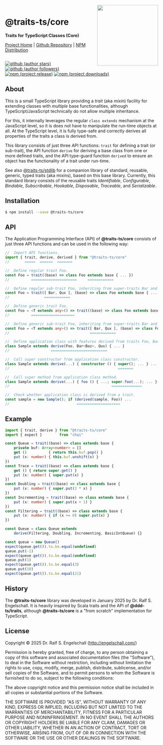 
<img src="https://raw.githubusercontent.com/traits-ts/core/refs/heads/master/etc/logo.svg" width="200" style="float: right" align="right" alt=""/>

@traits-ts/core
===============

**Traits for TypeScript Classes (Core)**

<p/>
<a href="https://traits-ts.org">Project Home</a> |
<a href="https://github.com/traits-ts/core">Github Repository</a> |
<a href="https://npmjs.com/@traits-ts/core">NPM Distribution</a>

<p/>
<img src="https://nodei.co/npm/@traits-ts/core.png?downloads=true&stars=true" alt=""/>

[![github (author stars)](https://img.shields.io/github/stars/rse?logo=github&label=author%20stars&color=%233377aa)](https://github.com/rse)
[![github (author followers)](https://img.shields.io/github/followers/rse?label=author%20followers&logo=github&color=%234477aa)](https://github.com/rse)
<br/>
[![npm (project release)](https://img.shields.io/npm/v/@traits-ts/core?logo=npm&label=npm%20release&color=%23cc3333)](https://npmjs.com/@traits-ts/core)
[![npm (project downloads)](https://img.shields.io/npm/dm/@traits-ts/core?logo=npm&label=npm%20downloads&color=%23cc3333)](https://npmjs.com/@traits-ts/core)

About
-----

This is a small TypeScript library providing a *trait* (aka *mixin*)
facility for extending classes with *multiple* base functionalities,
although TypeScript/JavaScript technically do not allow multiple
inheritance.

For this, it internally leverages the regular `class extends` mechanism
at the JavaScript level, so it is does not have to manipulate the
run-time objects at all. At the TypeScript level, it is fully type-safe
and correctly derives all properties of the traits a class is derived
from.

This library consists of just three API functions: `trait` for defining
a trait (or sub-trait), the API function `derive` for deriving a base
class from one or more defined traits, and the API type-guard function
`derived` to ensure an object has the functionality of a trait under
run-time.

See also [@traits-ts/stdlib](https://github.com/traits-ts/stdlib) for
a companion library of standard, reusable, generic, typed traits (aka mixins),
based on this base library. Currently, this standard library consists
of the reusable traits *Identifiable*, *Configurable*, *Bindable*,
*Subscribable*, *Hookable*, *Disposable*, *Traceable*, and
*Serializable*.

Installation
------------

```sh
$ npm install --save @traits-ts/core
```

API
---

The Application Programming Interface (API) of **@traits-ts/core** consists
of just three API functions and can be used in the following way:

```ts
//  Import API functions.
import { trait, derive, derived } from "@traits-ts/core"
//       =====  ======  =======

//  Define regular trait Foo.
const Foo = trait((base) => class Foo extends base { ... })
//          =====================     ============

//  Define regular sub-trait Foo, inheriting from super-traits Bar and Qux.
const Foo = trait([ Bar, Qux ], (base) => class Foo extends base { ... })
//                ============

//  Define generic trait Foo.
const Foo = <T extends any>() => trait((base) => class Foo extends base { ... <T> ... })
//          ====================                                              ===

//  Define generic sub-trait Foo, inheriting from super-traits Bar and Qux.
const Foo = <T extends any>() => trait([ Bar, Qux ], (base) => class Foo extends base { ... <T> ... })
//                                     ============

//  Define application class with features derived from traits Foo, Bar and Qux.
class Sample extends derive(Foo, Bar<Baz>, Qux) { ... }
//                   ==========================

//  Call super constructor from application class constructor.
class Sample extends derive(...) { constructor () { super(); ... } ... }
//                                                  =======

//  Call super method from application class method.
class Sample extends derive(...) { foo () { ...; super.foo(...); ... } ... }
//                                               ==============

//  Check whether application class is derived from a trait.
const sample = new Sample(); if (derived(sample, Foo)) ...
//                               ====================
```

Example
-------

```ts
import { trait, derive } from "@traits-ts/core"
import { expect }        from "chai"

const Queue = trait((base) => class extends base {
    private buf: Array<number> = []
    get ()          { return this.buf.pop() }
    put (x: number) { this.buf.unshift(x) }
})
const Trace = trait((base) => class extends base {
    get () { return super.get() }
    put (x: number) { super.put(x) }
})
const Doubling = trait((base) => class extends base {
    put (x: number) { super.put(2 * x) }
})
const Incrementing = trait((base) => class extends base {
    put (x: number) { super.put(x + 1) }
})
const Filtering = trait((base) => class extends base {
    put (x: number) { if (x >= 0) super.put(x) }
})

const Queue = class Queue extends
    derive(Filtering, Doubling, Incrementing, BasicIntQueue) {}

const queue = new Queue()
expect(queue.get()).to.be.equal(undefined)
queue.put(-1)
expect(queue.get()).to.be.equal(undefined)
queue.put(1)
expect(queue.get()).to.be.equal(3)
queue.put(10)
expect(queue.get()).to.be.equal(21)
```

History
-------

The **@traits-ts/core** library was developed in January 2025 by Dr. Ralf
S. Engelschall. It is heavily inspired by Scala traits and the API
of **@ddd-ts/traits**, although **@traits-ts/core** is a "from scratch"
implementation for TypeScript.

License
-------

Copyright &copy; 2025 Dr. Ralf S. Engelschall (http://engelschall.com/)

Permission is hereby granted, free of charge, to any person obtaining
a copy of this software and associated documentation files (the
"Software"), to deal in the Software without restriction, including
without limitation the rights to use, copy, modify, merge, publish,
distribute, sublicense, and/or sell copies of the Software, and to
permit persons to whom the Software is furnished to do so, subject to
the following conditions:

The above copyright notice and this permission notice shall be included
in all copies or substantial portions of the Software.

THE SOFTWARE IS PROVIDED "AS IS", WITHOUT WARRANTY OF ANY KIND,
EXPRESS OR IMPLIED, INCLUDING BUT NOT LIMITED TO THE WARRANTIES OF
MERCHANTABILITY, FITNESS FOR A PARTICULAR PURPOSE AND NONINFRINGEMENT.
IN NO EVENT SHALL THE AUTHORS OR COPYRIGHT HOLDERS BE LIABLE FOR ANY
CLAIM, DAMAGES OR OTHER LIABILITY, WHETHER IN AN ACTION OF CONTRACT,
TORT OR OTHERWISE, ARISING FROM, OUT OF OR IN CONNECTION WITH THE
SOFTWARE OR THE USE OR OTHER DEALINGS IN THE SOFTWARE.

